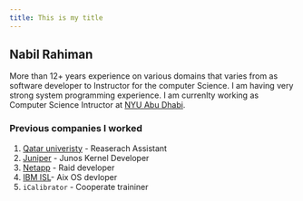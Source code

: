 ```yaml
---
title: This is my title
---
```

## Nabil Rahiman

More than 12+ years experience on various domains that varies from as software developer to Instructor for the computer Science. I am having very strong system programming experience. I am currenlty working as Computer Science Intructor at [NYU Abu Dhabi](https://nyuad.nyu.edu). 

### Previous companies I worked

 
1. [Qatar univeristy](www.qu.edu.qa) - Reaserach Assistant
2. [Juniper](https://www.juniper.net) - Junos Kernel Developer
3. [Netapp](https://www.netapp.com) - Raid developer
4. [IBM ISL](https://www.ibm.com)- Aix OS devloper
5. `iCalibrator` - Cooperate traininer

